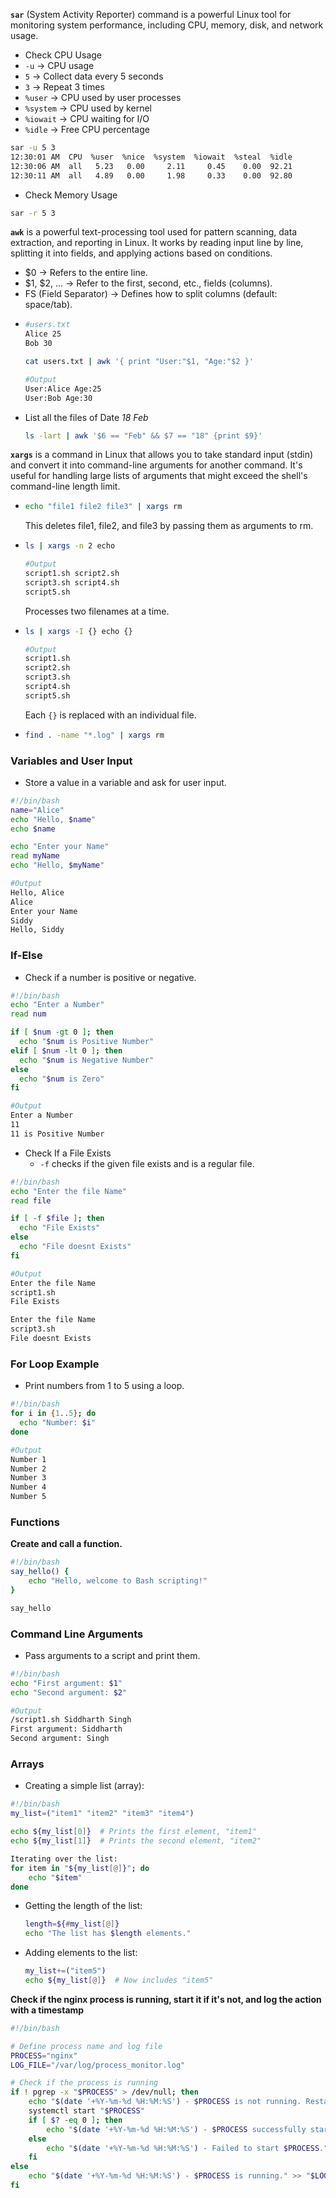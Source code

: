 **`sar`** (System Activity Reporter) command is a powerful Linux tool for monitoring system performance, including CPU, memory, disk, and network usage.
- Check CPU Usage
 - `-u` → CPU usage
 - `5` → Collect data every 5 seconds
 - `3` → Repeat 3 times
 - `%user` → CPU used by user processes
 - `%system` → CPU used by kernel
 - `%iowait` → CPU waiting for I/O
 - `%idle` → Free CPU percentage

```bash
sar -u 5 3
12:30:01 AM  CPU  %user  %nice  %system  %iowait  %steal  %idle
12:30:06 AM  all   5.23   0.00     2.11     0.45    0.00  92.21
12:30:11 AM  all   4.89   0.00     1.98     0.33    0.00  92.80
```

- Check Memory Usage
```bash
sar -r 5 3
```

**`awk`** is a powerful text-processing tool used for pattern scanning, data extraction, and reporting in Linux. It works by reading input line by line, splitting it into fields, and applying actions based on conditions.
- $0 → Refers to the entire line.
- $1, $2, ... → Refer to the first, second, etc., fields (columns).
- FS (Field Separator) → Defines how to split columns (default: space/tab).
- ```bash
  #users.txt
  Alice 25
  Bob 30
  ```
  ```bash
  cat users.txt | awk '{ print "User:"$1, "Age:"$2 }'
  ```
  ```bash
  #Output
  User:Alice Age:25
  User:Bob Age:30
  ```
- List all the files of Date *18 Feb*
  ```bash
  ls -lart | awk '$6 == "Feb" && $7 == "18" {print $9}'
  ```


**`xargs`** is a command in Linux that allows you to take standard input (stdin) and convert it into command-line arguments for another command. It's useful for handling large lists of arguments that might exceed the shell's command-line length limit.
- ```bash
  echo "file1 file2 file3" | xargs rm
  ```
  This deletes file1, file2, and file3 by passing them as arguments to rm.
- ```bash
  ls | xargs -n 2 echo
  ```
  ```bash
  #Output
  script1.sh script2.sh
  script3.sh script4.sh
  script5.sh
  ```
  Processes two filenames at a time.
- ```bash
  ls | xargs -I {} echo {}
  ```
  ```bash
  #Output
  script1.sh
  script2.sh
  script3.sh
  script4.sh
  script5.sh
  ```
  Each `{}` is replaced with an individual file.
- ```bash
  find . -name "*.log" | xargs rm
  ```
### Variables and User Input ###

- Store a value in a variable and ask for user input.
```bash
#!/bin/bash
name="Alice"
echo "Hello, $name"
echo $name

echo "Enter your Name"
read myName
echo "Hello, $myName"
```

```bash
#Output
Hello, Alice
Alice
Enter your Name
Siddy
Hello, Siddy
```

### If-Else ###

- Check if a number is positive or negative.
```bash
#!/bin/bash
echo "Enter a Number"
read num

if [ $num -gt 0 ]; then
  echo "$num is Positive Number"
elif [ $num -lt 0 ]; then
  echo "$num is Negative Number"
else
  echo "$num is Zero"
fi
```

```bash
#Output
Enter a Number
11
11 is Positive Number
```

- Check If a File Exists
  - `-f` checks if the given file exists and is a regular file.

```bash
#!/bin/bash
echo "Enter the file Name"
read file

if [ -f $file ]; then
  echo "File Exists"
else 
  echo "File doesnt Exists"
fi
```

```bash
#Output
Enter the file Name
script1.sh
File Exists

Enter the file Name
script3.sh
File doesnt Exists
```

### For Loop Example ###

- Print numbers from 1 to 5 using a loop.
```bash
#!/bin/bash
for i in {1..5}; do
  echo "Number: $i"
done
```

```bash
#Output
Number 1
Number 2
Number 3
Number 4
Number 5
```

### Functions ###

**Create and call a function.**
```bash
#!/bin/bash
say_hello() {
    echo "Hello, welcome to Bash scripting!"
}

say_hello
```

### Command Line Arguments ###

- Pass arguments to a script and print them.
```bash
#!/bin/bash
echo "First argument: $1"
echo "Second argument: $2"
```

```bash
#Output
/script1.sh Siddharth Singh
First argument: Siddharth
Second argument: Singh
```

### Arrays ###

- Creating a simple list (array):

```bash
#!/bin/bash
my_list=("item1" "item2" "item3" "item4")

echo ${my_list[0]}  # Prints the first element, "item1"
echo ${my_list[1]}  # Prints the second element, "item2"

Iterating over the list:
for item in "${my_list[@]}"; do
    echo "$item"
done
```

- Getting the length of the list:
  ```bash
  length=${#my_list[@]}
  echo "The list has $length elements."
  ```

- Adding elements to the list:
  ```bash
  my_list+=("item5")
  echo ${my_list[@]}  # Now includes "item5"
  ```

**Check if the nginx process is running, start it if it's not, and log the action with a timestamp**

```bash
#!/bin/bash

# Define process name and log file
PROCESS="nginx"
LOG_FILE="/var/log/process_monitor.log"

# Check if the process is running
if ! pgrep -x "$PROCESS" > /dev/null; then
    echo "$(date '+%Y-%m-%d %H:%M:%S') - $PROCESS is not running. Restarting..." >> "$LOG_FILE"
    systemctl start "$PROCESS"
    if [ $? -eq 0 ]; then
        echo "$(date '+%Y-%m-%d %H:%M:%S') - $PROCESS successfully started." >> "$LOG_FILE"
    else
        echo "$(date '+%Y-%m-%d %H:%M:%S') - Failed to start $PROCESS." >> "$LOG_FILE"
    fi
else
    echo "$(date '+%Y-%m-%d %H:%M:%S') - $PROCESS is running." >> "$LOG_FILE"
fi
```
